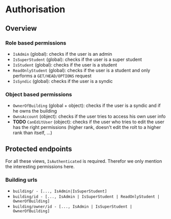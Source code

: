 # Authorisation

## Overview

### Role based permissions

- `IsAdmin` (global): checks if the user is an admin
- `IsSuperStudent` (global): checks if the user is a super student
- `IsStudent` (global): checks if the user is a student
- `ReadOnlyStudent` (global): checks if the user is a student and only performs a `GET/HEAD/OPTIONS` request
- `IsSyndic` (global): checks if the user is a syndic

### Object based permissions

- `OwnerOfBuilding` (global + object): checks if the user is a syndic and if he owns the building
- `OwnsAccount` (object): checks if the user tries to access his own user info
- **TODO** `CanEditUser` (object): checks if the user who tries to edit the user has the right permissions (higher rank, doesn't
  edit the rolt to a higher rank than itself, ...)

## Protected endpoints

For all these views, `IsAuthenticated` is required. Therefor we only mention the interesting permissions here.

### Building urls

- `building/ - [..., IsAdmin|IsSuperStudent]`
- `building/id - [..., IsAdmin | IsSuperStudent | ReadOnlyStudent | OwnerOfBuilding]`
- `building/owner/id - [..., IsAdmin | IsSuperStudent | OwnerOfBuilding]`
